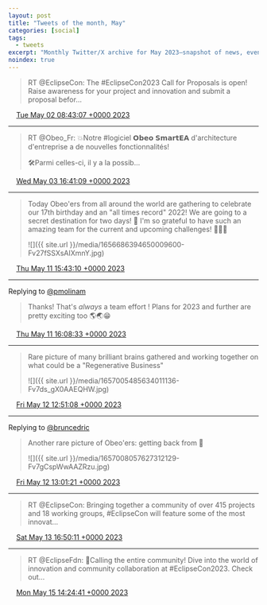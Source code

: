 ```yaml
---
layout: post
title: "Tweets of the month, May"
categories: [social]
tags:
  - tweets
excerpt: "Monthly Twitter/X archive for May 2023—snapshot of news, events, and links for quick catch‑up."
noindex: true
---
```

> RT @EclipseCon: The #EclipseCon2023 Call for Proposals is open! Raise awareness for your project and innovation and submit a proposal befor…

<img src="{{ site.url }}/media/tweet.ico" width="12" /> [Tue May 02 08:43:07 +0000 2023](https://twitter.com/bruncedric/status/1653319194908270594)

----

> RT @Obeo_Fr: 💥Notre #logiciel 𝗢𝗯𝗲𝗼 𝗦𝗺𝗮𝗿𝘁𝗘𝗔 d'architecture d'entreprise a de nouvelles fonctionnalités!
> 
> 🛠️Parmi celles-ci, il y a la possib…

<img src="{{ site.url }}/media/tweet.ico" width="12" /> [Wed May 03 16:41:09 +0000 2023](https://twitter.com/bruncedric/status/1653801882547101696)

----

> Today Obeo'ers from all around the world are gathering to celebrate our 17th birthday and an "all times record" 2022! We are going to a secret destination for two days! 🤫 
> I'm so grateful to have such an amazing team for the current and upcoming challenges! 💪💪💪 
> 
> ![]({{ site.url }}/media/1656686394650009600-Fv27fSSXsAIXmnY.jpg)

<img src="{{ site.url }}/media/tweet.ico" width="12" /> [Thu May 11 15:43:10 +0000 2023](https://twitter.com/bruncedric/status/1656686394650009600)

----

Replying to [@pmolinam](https://twitter.com/pmolinam/status/1656688705342435328)

> Thanks!  That's *always* a team effort ! Plans for 2023 and further are pretty exciting too 🌎🌏😁

<img src="{{ site.url }}/media/tweet.ico" width="12" /> [Thu May 11 16:08:33 +0000 2023](https://twitter.com/bruncedric/status/1656692779391631362)

----

> Rare picture of many brilliant brains gathered and working together on what could be a "Regenerative Business" 
> 
> ![]({{ site.url }}/media/1657005485634011136-Fv7ds_gX0AAEQHW.jpg)

<img src="{{ site.url }}/media/tweet.ico" width="12" /> [Fri May 12 12:51:08 +0000 2023](https://twitter.com/bruncedric/status/1657005485634011136)

----

Replying to [@bruncedric](https://twitter.com/bruncedric/status/1657005485634011136)

> Another rare picture of Obeo'ers: getting back from 🌊 
> 
> ![]({{ site.url }}/media/1657008057627312129-Fv7gCspWwAAZRzu.jpg)

<img src="{{ site.url }}/media/tweet.ico" width="12" /> [Fri May 12 13:01:21 +0000 2023](https://twitter.com/bruncedric/status/1657008057627312129)

----

> RT @EclipseCon: Bringing together a community of over 415 projects and 18 working groups, #EclipseCon will feature some of the most innovat…

<img src="{{ site.url }}/media/tweet.ico" width="12" /> [Sat May 13 16:50:11 +0000 2023](https://twitter.com/bruncedric/status/1657428033861570560)

----

> RT @EclipseFdn: 👋Calling the entire community! Dive into the world of innovation and community collaboration at #EclipseCon2023. Check out…

<img src="{{ site.url }}/media/tweet.ico" width="12" /> [Mon May 15 14:24:41 +0000 2023](https://twitter.com/bruncedric/status/1658116194979790854)
